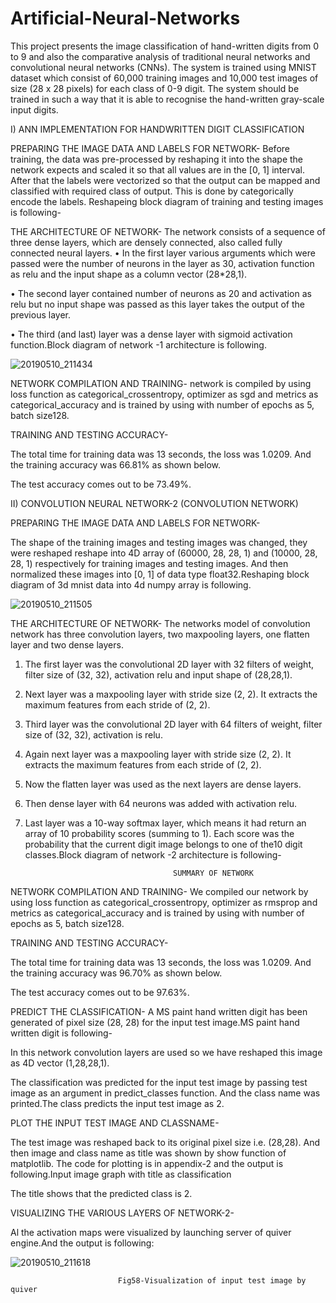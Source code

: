 # Artificial-Neural-Networks
This project presents the image classification of hand-written digits from 0 to 9 and also the comparative analysis of traditional neural networks and convolutional neural networks (CNNs). The system is trained using MNIST dataset which consist of 60,000 training images and 10,000 test images of size (28 x 28 pixels) for each class of 0-9 digit. The system should be trained in such a way that it is able to recognise the hand-written gray-scale input digits.

I) ANN IMPLEMENTATION FOR HANDWRITTEN DIGIT CLASSIFICATION

PREPARING THE IMAGE DATA AND LABELS FOR NETWORK- Before training, the data was pre-processed by reshaping it into the shape the network expects and scaled it so that all values are in the [0, 1] interval. After that the labels were vectorized so that the output can be mapped and classified with required class of output. This is done by categorically encode the labels.
Reshapeing block diagram of training and testing images is following-


THE ARCHITECTURE OF NETWORK- The network consists of a sequence of three dense layers, which are densely connected, also called fully connected neural layers.
•	In the first layer various arguments which were passed were the number of neurons in the layer as 30, activation function as relu and the input shape as a column vector (28*28,1).

•	The second layer contained number of neurons as 20 and activation as relu but no input shape was passed as this layer takes the output of the previous layer.

•	The third (and last) layer was a dense layer with sigmoid activation function.Block diagram of network -1 architecture is following.

![20190510_211434](https://user-images.githubusercontent.com/43670329/57540888-65e96400-736b-11e9-8fff-b27c1425c367.jpg)
 





NETWORK COMPILATION AND TRAINING- 
 network is compiled by using loss function as categorical_crossentropy, optimizer as sgd and metrics as categorical_accuracy and is trained by using with number of epochs as 5, batch size128.

TRAINING AND TESTING ACCURACY-

The total time for training data was 13 seconds, the loss was 1.0209. And the training accuracy was 66.81% as shown below.


 

The test accuracy comes out to be 73.49%.

 

II) CONVOLUTION NEURAL NETWORK-2 (CONVOLUTION NETWORK)

PREPARING THE IMAGE DATA AND LABELS FOR NETWORK-

The shape of the training images and testing images was changed, they were reshaped reshape into 4D array of (60000, 28, 28, 1) and (10000, 28, 28, 1) respectively for training images and testing images. And then normalized these images into [0, 1] of data type float32.Reshaping block diagram of 3d mnist data into 4d numpy array is following.


![20190510_211505](https://user-images.githubusercontent.com/43670329/57541756-608d1900-736d-11e9-9fc6-53ee3fe98e9a.jpg)

THE ARCHITECTURE OF NETWORK- The networks model of convolution network has three convolution layers, two maxpooling layers, one flatten layer and two dense layers.

1.	The first layer was the convolutional 2D layer with 32 filters of weight, filter size of (32, 32), activation relu and input shape of (28,28,1).

2.	Next layer was a maxpooling layer with stride size (2, 2). It extracts the maximum features from each stride of (2, 2).

3.	Third layer was the convolutional 2D layer with 64 filters of weight, filter size of (32, 32), activation is relu.

4.	Again next layer was a maxpooling layer with stride size (2, 2). It extracts the maximum features from each stride of (2, 2).

5.	Now the flatten layer was used as the next layers are dense layers. 

6.	Then dense layer with 64 neurons was added with activation relu.

7.	Last layer was a 10-way softmax layer, which means it had return an array of 10 probability scores (summing to 1). Each score was the probability that the current digit image belongs to one of the10 digit classes.Block diagram of network -2 architecture is following-

                                         SUMMARY OF NETWORK 






                                             
NETWORK COMPILATION AND TRAINING- 
We compiled our network by using loss function as categorical_crossentropy, optimizer as rmsprop and metrics as categorical_accuracy and is trained by using with number of epochs as 5, batch size128.

TRAINING AND TESTING ACCURACY-

The total time for training data was 13 seconds, the loss was 1.0209. And the training accuracy was 96.70% as shown below.


 

The test accuracy comes out to be 97.63%.

 

PREDICT THE CLASSIFICATION-
A MS paint hand written digit has been generated of pixel size (28, 28) for the input test image.MS paint hand written digit is following-

                                                                       
In this network convolution layers are used so we have reshaped this image as 4D vector (1,28,28,1).

The classification was predicted for the input test image by passing test image as an argument in predict_classes function. And the class name was printed.The class predicts the input test image as 2.


PLOT THE INPUT TEST IMAGE AND CLASSNAME-

The test image was reshaped back to its original pixel size i.e. (28,28). And then image and class name as title was shown by show function of matplotlib.
The code for plotting is in appendix-2 and the output is following.Input image graph with title as classification

          

The title shows that the predicted class is 2. 
                  
VISUALIZING THE VARIOUS LAYERS OF NETWORK-2-

Al the activation maps were visualized by launching server of quiver engine.And the output is following:

![20190510_211618](https://user-images.githubusercontent.com/43670329/57541745-5f5bec00-736d-11e9-9c4e-a98ed3b84d22.jpg)








 
                            Fig58-Visualization of input test image by quiver
